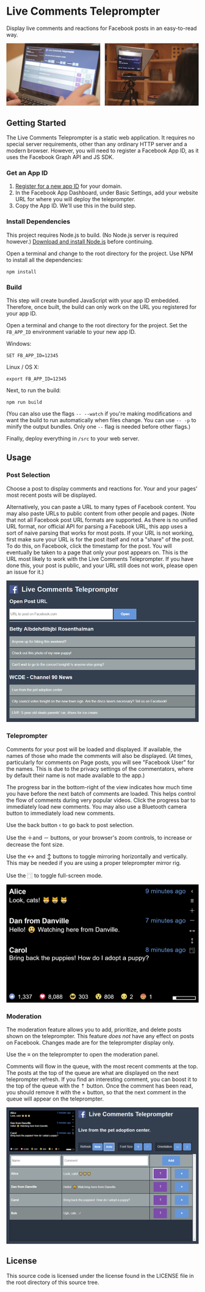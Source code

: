 # Live Comments Teleprompter
Display live comments and reactions for Facebook posts in an easy-to-read way.

![Live Comments Teleprompter Usage](doc/readme-header.jpg)

## Getting Started

The Live Comments Teleprompter is a static web application.  It requires no special server requirements, other than any ordinary HTTP server and a modern browser.  However, you will need to register a Facebook App ID, as it uses the Facebook Graph API and JS SDK.

### Get an App ID

1. [Register for a new app ID](https://developers.facebook.com/) for your domain.
2. In the Facebook App Dashboard, under Basic Settings, add your website URL for where you will deploy the teleprompter.
3. Copy the App ID.  We'll use this in the build step.

### Install Dependencies

This project requires Node.js to build.  (No Node.js server is required however.)  [Download and install Node.js](https://nodejs.org/en/download/) before continuing.

Open a terminal and change to the root directory for the project.  Use NPM to install all the dependencies:

    npm install 

### Build

This step will create bundled JavaScript with your app ID embedded.  Therefore, once built, the build can only work on the URL you registered for your app ID.

Open a terminal and change to the root directory for the project.  Set the `FB_APP_ID` environment variable to your new app ID.

Windows:


    SET FB_APP_ID=12345

Linux / OS X:

    export FB_APP_ID=12345

Next, to run the build:

    npm run build

(You can also use the flags `-- --watch` if you're making modifications and want the build to run automatically when files change.  You can use `-- -p` to minify the output bundles.  Only one `--` flag is needed before other flags.)

Finally, deploy everything in `/src` to your web server.

## Usage

### Post Selection

Choose a post to display comments and reactions for.  Your and your pages' most recent posts will be displayed.

Alternatively, you can paste a URL to many types of Facebook content.  You may also paste URLs to public content from other people and pages.  (Note that not all Facebook post URL formats are supported.  As there is no unified URL format, nor official API for parsing a Facebook URL, this app uses a sort of naive parsing that works for most posts.  If your URL is not working, first make sure your URL is for the post itself and not a "share" of the post.  To do this, on Facebook, click the timestamp for the post.  You will eventually be taken to a page that only your post appears on.  This is the URL most likely to work with the Live Comments Teleprompter.  If you have done this, your post is public, and your URL still does not work, please open an issue for it.)

![Post Selection Screenshot](doc/screenshot-choose-post.png)

### Teleprompter

Comments for your post will be loaded and displayed.  If available, the names of those who made the comments will also be displayed.  (At times, particularly for comments on Page posts, you will see "Facebook User" for the names.  This is due to the privacy settings of the commentators, where by default their name is not made available to the app.)

The progress bar in the bottom-right of the view indicates how much time you have before the next batch of comments are loaded.  This helps control the flow of comments during very popular videos.  Click the progress bar to immediately load new comments.  You may also use a Bluetooth camera button to immediately load new comments.

Use the back button ‹ to go back to post selection.

Use the ＋and － buttons, or your browser's zoom controls, to increase or decrease the font size.

Use the ↔ and ↕ buttons to toggle mirroring horizontally and vertically.  This may be needed if you are using a proper teleprompter mirror rig.

Use the ⿹ to toggle full-screen mode.

![Live Comments Teleprompter Screenshot](doc/screenshot-main.png)

### Moderation

The moderation feature allows you to add, prioritize, and delete posts shown on the teleprompter.  This feature *does not* have any effect on posts on Facebook.  Changes made are for the teleprompter display only.

Use the ≡ on the teleprompter to open the moderation panel.

Comments will flow in the queue, with the most recent comments at the top.  The posts at the top of the queue are what are displayed on the next teleprompter refresh.  If you find an interesting comment, you can boost it to the top of the queue with the ⇡ button.  Once the comment has been read, you should remove it with the × button, so that the next comment in the queue will appear on the teleprompter.

![Moderation Panel Screenshot](doc/screenshot-moderate.png)

## License
This source code is licensed under the license found in the LICENSE file in the root directory of this source tree.